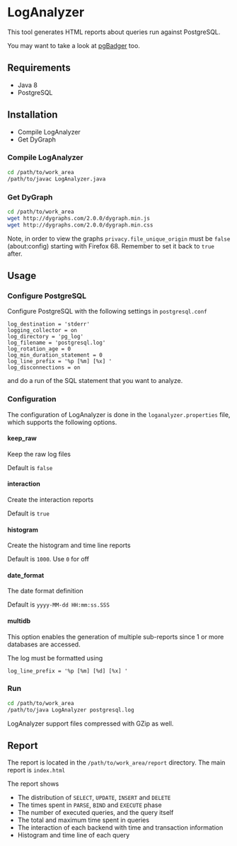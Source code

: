# LogAnalyzer

This tool generates HTML reports about queries run against PostgreSQL.

You may want to take a look at [pgBadger](http://dalibo.github.io/pgbadger/) too.

## Requirements

* Java 8
* PostgreSQL

## Installation

* Compile LogAnalyzer
* Get DyGraph

### Compile LogAnalyzer

```bash
cd /path/to/work_area
/path/to/javac LogAnalyzer.java
```

### Get DyGraph

```bash
cd /path/to/work_area
wget http://dygraphs.com/2.0.0/dygraph.min.js
wget http://dygraphs.com/2.0.0/dygraph.min.css
```

Note, in order to view the graphs `privacy.file_unique_origin` must be `false` (about:config)
starting with Firefox 68. Remember to set it back to `true` after.

## Usage

### Configure PostgreSQL

Configure PostgreSQL with the following settings in ```postgresql.conf```

```
log_destination = 'stderr'
logging_collector = on
log_directory = 'pg_log'
log_filename = 'postgresql.log'
log_rotation_age = 0
log_min_duration_statement = 0
log_line_prefix = '%p [%m] [%x] '
log_disconnections = on
```

and do a run of the SQL statement that you want to analyze.

### Configuration

The configuration of LogAnalyzer is done in the ```loganalyzer.properties``` file, which supports the following
options.

#### keep_raw

Keep the raw log files

Default is ```false```

#### interaction

Create the interaction reports

Default is ```true```

#### histogram

Create the histogram and time line reports

Default is ```1000```. Use ```0``` for off

#### date_format

The date format definition

Default is ```yyyy-MM-dd HH:mm:ss.SSS```

#### multidb

This option enables the generation of multiple sub-reports since 1 or more databases are accessed.

The log must be formatted using

```
log_line_prefix = '%p [%m] [%d] [%x] '
```

### Run

```bash
cd /path/to/work_area
/path/to/java LogAnalyzer postgresql.log
```

LogAnalyzer support files compressed with GZip as well.

## Report

The report is located in the ```/path/to/work_area/report``` directory. The main report is ```index.html```

The report shows

* The distribution of ```SELECT```, ```UPDATE```, ```INSERT``` and ```DELETE```
* The times spent in ```PARSE```, ```BIND``` and ```EXECUTE``` phase
* The number of executed queries, and the query itself
* The total and maximum time spent in queries
* The interaction of each backend with time and transaction information
* Histogram and time line of each query
